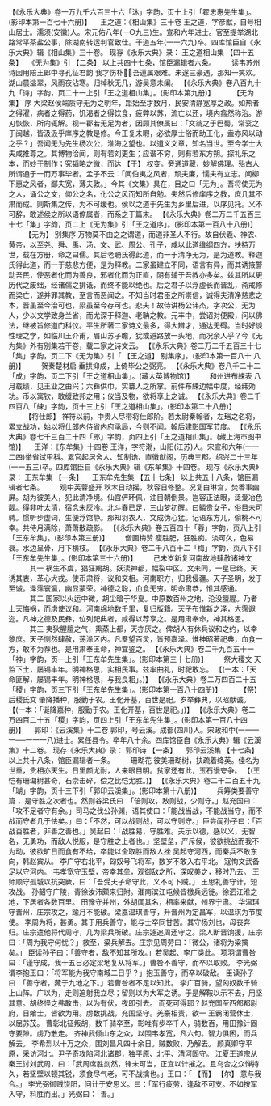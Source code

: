 <!-- { "loadSidebar": true } -->
 【《永乐大典》卷一万九千六百三十六「沐」字韵，页十上引「翟忠惠先生集」。(影印本第一百七十六册)】 
　王之道：《相山集》三十卷
王之道，字彦猷，自号相山居士。濡须(安徽)人。宋元佑八年(一○九三)生。宣和六年进士。官至提举湖北路常平茶盐公事，除湖南转运判官致仕。干道五年(一一六九)卒。四库馆臣自《永乐大典》辑《相山集》三十卷。
现存《永乐大典》录：
王之道相山集 【四十五条】 　《无为集》引 【二条】 
以上共四十七条，馆臣漏辑者六条。
　　读韦苏州诗因用陪王郎中寻孔征君韵
我才伤朴，吾道属艰难。未遂三豪遇，那知一笑欢。湖山晨溢翠，风雨夜沾寒。归棹秋无几，游吴意未阑。
 【《永乐大典》卷八百九十九「诗」字韵，页二十一上引「王之道相山集」。(影印本第九册)】 
　　 【无为集】 序
大梁赵侯端质守无为之明年，距始至才数月，民安清静宽厚之政。如热者之得濯，病者之得药，饥渴者之得饮食，疲弊以苏，流亡以还，境内翕然称治。游刃恢恢，所向辄解。视一郡若无足为者，因顾其僚属曰：「文翁之于巴蜀，常衮之于闽越，皆汲汲乎庠序之教是修。今正复未暇，必欲厚士俗而助王化，盍亦风以动之乎？」吾闻无为先生杨次公，淮海之望也。以道义文章，知名当世。至今学士大夫咸推尊之。其博物洽闻，则有若刘更生；应谐不穷，则有若东方朔。探礼乐之本，而妙于制作；究韬略之微，而达 
【于】 
权变。旁通道藏，妙解佛理。殆古人所谓通于一而万事毕者。孟子不云：「闻伯夷之风者，顽夫廉，懦夫有立志。闻柳下惠之风者，鄙夫宽，薄夫敦。」今其《文集》具在，目之曰「无为」。吾将使无为之人，诵公之文，仰公之名，化公之风而知所自勉。夫然后修庠序之教，庶几其不肃而成。则斯集之传，为不可缓也。侯以之道于先生为乡里后进，以序见托。义不可辞，敢述侯之所以语僚属者，而系之于篇末。
 【《永乐大典》卷二万二千五百三十七「集」字韵，页二上《无为集》引「王之道序」。(影印本第一百八十八册)】 
　　 【无为】 别集序
万物莫不由之之谓道，而道非圣人不行。故自伏羲、神农、黄帝，以至尧、舜、禹、汤、文、武、周公、孔子，咸以此道维纲四方，扶持万世，载在方册，命之曰儒。其后老聃氏得此道，而一于清净无为，是为道教。释迦氏得此道，而一于慈悲方便，是为释教。二家虽建立不同，语言有异，而其诱掖警动吾民，使恶者化而为善良，邪者化而为正直，阴有辅于吾教亦多矣。兹其所以更历代之废绌，经诸儒之排诋，而终不能以绝也。后之君子以浮虚长而晋乱，斋戒修而梁亡，遂并罪其教，至言而恶闻之。不知当时君臣之所崇信，诚得夫清净慈悲之本，晋虽至今治可也，梁虽至今存可也。悲夫！故侍讲杨公讳杰，字次公，无为人，少以文学致身兰省，而尤深于释迦、老聃之教。元丰中，尝诏对便殿，问以佛法，继被旨修道门科仪。平生所著二家诗文最多，得大辨才，通达无碍。当时好谈性理之学，如临川王介甫，眉山苏子瞻，犹或避路放一头地，而况余人乎？今《无为集》外有别集若干卷，载二家之诗文云。
 【《永乐大典》卷二万二千五百三十七「集」字韵，页二下《无为集》引「 【王之道】 别集序」。(影印本第一百八十 八册)】 
　　贺秦楚材启
垂拱抑成，上倚毕公之弼亮。
 【《永乐大典》卷八千二十二「成」字韵，页二下引「王之道相山集」。(藏大英博物馆)】 
　　和州进布綀表
八月载绩，见王业之由兴；六彝供巾，实羃人之所掌。前件布綀边幅中度，经纬効功。币以寓钦，敢缓致邦之用；仪当及物，欲将享上之诚。
 【《永乐大典》卷二千四百八「綀」字韵，页十三上引「王之道相山集」。(影印本第二十八册)】 
　　 【将仕郎】 
祥符以前，中贵人尽带将仕郎阶。若太尉秦翰者，左珰之名将，累立战功，始以将仕郎内侍省内府承局，今则不闻。翰后建彰国军节度。
 【《永乐大典》卷七千三百二十四「郎」字韵，页四上引「王之道相山集」。(藏上海市图书馆)】 
　王洋：《东牟集》十四卷
王洋，字符渤，山阳(江苏)人。宋宣和六年(一一二四)举省试甲科。累官起居舍人、知制诰、直徽猷阁，历典三郡。绍兴二十三年(一一五三)卒。四库馆臣自《永乐大典》辑《东牟集》十四卷。
现存《永乐大典》录：
王东牟集 【一条】 　王东牟先生集 【五十七条】 
以上共五十八条，馆臣漏辑者七条。
　　观中芙蓉盛开
秋木日动摇，秋容日修整。况复白琳宫，焚香事幽屏。胡为彼美人，犯此清净境。仙宫俨环佩，注目朝倒景。岂容正法眼，泛爱冶色靓。得非叶太清，宿念未灰冷。北斗春已足，三山梦初醒。曰鳞贵女子，俗目未可骋。惯听步虚词，生便浮馆静。那知羽衣人，文成伪心猛。记语东方儿，偷桃不可幸。共侍月满除，萧萧散疏影。
 【《永乐大典》卷五百四十「蓉」字韵，页八上引「王东牟集」。(影印本第三册)】 
　　僧画梅赞
瘦胜肥，狂胜痴。淡可久，色易衰。水边呈骨，月下横枝。
 【《永乐大典》卷二千八百十二「梅」字韵，页八下引「王东牟先生集」。(影印本第三十六册)】 
　　己未岁新复河南故地肆赦诸神文
　　　其一
祸生不虞，猖狂羯胡。妖渎神都，幅裂中区。文未同，一星已终。天诱其衷，革心犬戎。使币肃将，议和交相。河南职方，归我侵疆。天子圣明，发于至诚。泽霈寰瀛，幽显蒙荣。神德之聪，血食无穷。明命肃恭，惟其感通。
　　　其二
国家以火运中微，胡尘暗于华夏。中原数百州之地，沦没膻腥。乃者上天悔祸，而虏使议和。河南绵地数千里，复归版籍。天子布惟新之泽，大霈遐迩。凡神之德及民彝，位列祀典者，咸得以荐享之。是用肃奉命，神其格思。
　　　其三
夷狄腥膻之气，熏蒸上都，天亦厌之。俾胡人有休兵议和之约，以幸黎庶。天子恻然肆赦，荡涤区内。凡羣望百灵，皆预嘉泽。惟神昭著祀典，血食一方，敢不为荐也。是用肃奉王命，神宜鉴之。
 【《永乐大典》卷二千九百五十一「神」字韵，页一上引「王东牟先生集」。(影印本第三十七册)】 
　　祭大稷文
天监下土，屡锡丰年。明神格思，实相民事。兹率曲礼，时祀敢忘。 【(一本：「天命匪解，屡锡丰年。明神格思，与我良耜」。)】 
 【《永乐大典》卷二万四百二十五「稷」字韵，页三下引「王东牟先生集」。(影印本第一百八十四册)】 
　　 【祭】 后稷氏文
肇降播种，服勤于农。王化开基，百世是祀。岁举彝典，以昭献诚。 【(一本：「诞降嘉种，服勤于农。王化开基，百世是祀。」)】 
 【《永乐大典》卷二万四百二十五「稷」字韵，页四上引「王东牟先生集」。(影印本第一百八十四册)】 
　郭印：《云溪集》十二卷
郭印，号云溪。成都(四川)人。宋政和中(一一一一──一一一八)进士。累任县令。卒年八十余。四库馆臣自《永乐大典》辑《云溪集》十二卷。
现存《永乐大典》录：
郭印诗 【一条】 　郭印云溪集 【十七条】 
以上共十八条，馆臣漏辑者一条。
　　珊瑚花
彼美珊瑚树，扶疏着绛英。佳名为世重，贵相亦天生。日里颜尤耐，人来眼目明。贫家还有此，玉石谩夸争。 【(王恺有珊瑚树甚奇，石崇击碎，偿之比恺尤胜。)】 
 【《永乐大典》卷二千二百五十九「瑚」字韵，页十三下引「郭印云溪集」。(影印本第十八册)】 
　　兵筹类要善守篇
，是守胜之次者也。然则谷梁氏曰：「倍则攻，敌则战，少则守。」赵充国曰：「攻不足者守有余。」司马之伐公孙渊，语其使曰：「能战当战，不能战当守，而不战而守者几于怯矣。」曰：「不然，可以战则战，可以守则守。」臣尝闻孙子曰：「百战百胜者，非善之善也。」吴起曰：「战胜易，守胜难。夫示以德，感以义，无智名，无勇功，而敌人悦服，是守胜之上者也。」坚壁垒，严斥候，彼欲挑战而我不为动，彼欲旷日而食有不给，卒能以全取胜而敌人挫
吴起守河西，而秦兵不敢东向，韩赵宾从。
李广守右北平，匈奴号飞将军，数岁不敢入右平北。
寇恂文武备足以守河内。
韦孝宽守玉壁，帝幸其垒，观御敌之所，深叹美之，移时乃去。
王师顺守孤城以抗突厥，曰：「吾受天子命守此，义不可下贼。」
王思礼善守计，短攻战。
孙韶守广陵，青徐汝沛颇来归附。淮南滨江屯候皆檄兵远徙。徐泗江淮之地，下居者各数百里。
田豫守并州，外胡闻其名，相率来献，州界宁肃。
华温琪守晋州，庄宗攻之，踰月不能破。梁嘉温琪善守，升晋州为定昌军，以温琪为节度使。
李周为将，甚勇。其于用兵善守，能与士卒同甘苦。其守杨刘也，母丧奔归。庄宗遣他将代周守，几为梁兵所破。庄宗遽追周还守之。梁人断晋饷援，庄宗曰：「周为我守何忧？」救至，梁兵解去。庄宗见周劳曰：「微公，诸将为梁擒矣。」
臣读孙子曰：「善守者，敌不知其所攻。」若吴起、李广类此。
项羽谓曹咎曰：「谨守成，我十五日必定梁地复从将军。」曹咎不善守，而卒以取败。
李光弼谓李抱玉曰：「将军能为我守南城二日乎？」抱玉善守，而卒以破敌。
臣读孙子曰：「善守者，藏于九地之下。」若曹咎者不足以知此。
李广百骑，望匈奴数千骑上山阵。广以为，走则追射我立尽；留则以为大军之诱。于是解鞍以示不去，用坚其意。胡终怪之弗敢击，以为有伏，夜即引去。
而死可得耶？赵充国至西部都尉府，日飨士，皆欲为用。虏数挑战，充国坚守。羌豪相责，欲一
王霸闭营休士，以屈苏茂。
曹彰北征叛胡，数千骑卒至，彰唯有步卒千人，骑数百，用田豫计固守要隙。虏乃散走。
齐神武倾山东之众，以围韦孝宽，凡六旬。智力俱困，而兵解去。
李希烈以十万之众，围刘昌凡四十余日。贼数败，乃解去。
颜真卿守平原，采访河北。尹子奇攻陷河北诸郡，独平原、北平、清河固守。
江夏王道宗从秦王讨刘武周，曰：「武周席胜剡然，锋未可当，正宜以计摧之。且乌合之众惮持久，若坚壁以顿其锐，须食尽气老，可不战擒也。」王曰：「 【而】  【尔】 意与我合。」
李光弼御贼饶阳，问计于安思义。曰：「军行疲劳，逢敌不可支。不如按军入守，料胜而出。」光弼曰：「善。」

